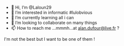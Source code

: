 - 👋 Hi, I’m @Laloun29
- 👀 I’m interested in informatic #lulobvious
- 🌱 I’m currently learning all i can
- 💞️ I’m looking to collaborate on many things
- 📫 How to reach me ...mmmh...at alan.dufour@live.fr ?

I'm not the best but I want to be one of them !
